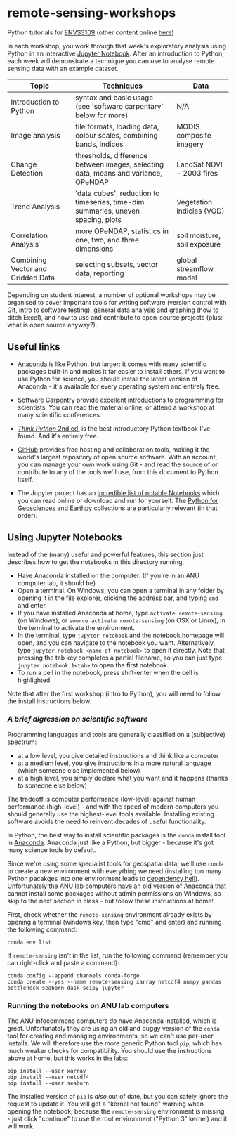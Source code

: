 # remote-sensing-workshops

Python tutorials for [ENVS3109](http://programsandcourses.anu.edu.au/course/ENVS3019)
(other content online [here](http://wenfo.org/wald/advanced-remote-sensing))

In each workshop, you work through that week's exploratory analysis
using Python in an interactive [Jupyter Notebook](https://jupyter.org/).
After an introduction to Python, each week will demonstrate a technique you
can use to analyse remote sensing data with an example dataset.


Topic | Techniques | Data
--- | --- | ---
Introduction to Python | syntax and basic usage (see 'software carpentary' below for more) | N/A
Image analysis | file formats, loading data, colour scales, combining bands, indices | MODIS composite imagery
Change Detection | thresholds, difference between images, selecting data, means and variance, OPeNDAP | LandSat NDVI - 2003 fires
Trend Analysis | 'data cubes', reduction to timeseries, time-dim summaries, uneven spacing, plots | Vegetation indicies (VOD)
Correlation Analysis | more OPeNDAP, statistics in one, two, and three dimensions | soil moisture, soil exposure
Combining Vector and Gridded Data | selecting subsets, vector data, reporting | global streamflow model

Depending on student interest, a number of optional workshops may be organised to cover important tools for writing software (version control with Git, intro to software testing), general data analysis and graphing (how to ditch Excel), and how to use and contribute to open-source projects (plus: what is open source anyway?).


## Useful links

- [Anaconda](https://continuum.io/downloads) is like Python, but larger: it comes with many scientific packages built-in and makes it far easier to install others.  If you want to use Python for science, you should install the latest version of Anaconda - it's available for every operating system and entirely free.

- [Software Carpentry](https://software-carpentry.org/lessons/) provide excellent introductions to programming for scientists.  You can read the material online, or attend a workshop at many scientific conferences.

- [*Think Python* 2nd ed.](http://greenteapress.com/wp/think-python-2e/) is the best introductory Python textbook I've found.  And it's entirely free.

- [GitHub](https://github.com/) provides free hosting and collaboration tools, making it the world's largest repository of open source software.  With an account, you can manage your own work using Git - and read the source of or contribute to any of the tools we'll use, from this document to Python itself.

- The Jupyter project has an [incredible list of notable Notebooks](https://github.com/jupyter/jupyter/wiki/A-gallery-of-interesting-Jupyter-Notebooks) which you can read online or download and run for yourself.  The [Python for Geosciences](https://github.com/koldunovn/python_for_geosciences) and [Earthpy](http://earthpy.org/) collections are particularly relevant (in that order).


## Using Jupyter Notebooks

Instead of the (many) useful and powerful features, this section just describes how to get the notebooks in this directory running.

- Have Anaconda installed on the computer.  (If you're in an ANU computer lab, it should be)
- Open a terminal.  On Windows, you can open a terminal in any folder by opening it in the file explorer, clicking the address bar, and typing `cmd` and enter.
- If you have installed Anaconda at home, type `activate remote-sensing` (on Windows),
  or `source activate remote-sensing` (on OSX or Linux), in the terminal to activate the environment.
- In the terminal, type `jupyter notebook` and the notebook homepage will open, and you can navigate to the notebook you want.  Alternatively, type `jupyter notebook <name of notebook>` to open it directly.  Note that pressing the tab key completes a partial filename, so you can just type `jupyter notebook 1<tab>` to open the first notebook.
- To run a cell in the notebook, press shift-enter when the cell is highlighted.

Note that after the first workshop (intro to Python), you will need to follow the install instructions below.

### *A brief digression on scientific software*

Programming languages and tools are generally classified on a (subjective) spectrum:

- at a low level, you give detailed instructions and think like a computer
- at a medium level, you give instructions in a more natural language (which someone else implemented below)
- at a high level, you simply declare what you want and it happens (thanks to someone else below)

The tradeoff is computer performance (low-level) against human performance (high-level) - and with the speed of modern computers you should generally use the highest-level tools available.
Installing existing software avoids the need to reinvent decades of useful functionality.

In Python, the best way to install scientific packages is the `conda` install tool in [Anaconda](https://www.continuum.io/downloads).  Anaconda just like a Python, but bigger - because it's got many science tools by default.

Since we're using some specialist tools for geospatial data, we'll use `conda` to create a new environment with everything we need (installing too many Python pacakges into one environment leads to [dependency hell](https://en.wikipedia.org/wiki/Dependency_hell)).
Unfortunately the ANU lab computers have an old version of Anaconda that cannot install some packages without admin permissions on Windows, so skip to the next section in class - but follow these instructions at home!

First, check whether the `remote-sensing` environment already exists by opening a terminal (windows key, then type "cmd" and enter) and running the following command:

    conda env list

If `remote-sensing` isn't in the list, run the following command (remember you can right-click and paste a command):

    conda config --append channels conda-forge
    conda create --yes --name remote-sensing xarray netcdf4 numpy pandas bottleneck seaborn dask scipy jupyter

### Running the notebooks on ANU lab computers

The ANU infocommons computers *do* have Anaconda installed, which is great.
Unfortunately they are using an old and buggy version of the `conda` tool for
creating and managing environments, so we can't use per-user installs.
We will therefore use the more generic Python tool `pip`, which has much weaker
checks for compatibility.  You should use the instructions above at home,
but this works in the labs:

    pip install --user xarray
    pip install --user netcdf4
    pip install --user seaborn

The installed version of `pip` is *also* out of date, but you can safely ignore the request to update it.
You will get a "kernel not found" warning when opening the notebook, because the `remote-sensing` environment is missing -
just click "continue" to use the root environment ("Python 3" kernel) and it will work.
